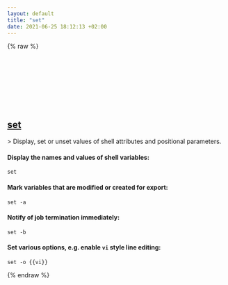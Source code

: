 ```yaml
---
layout: default
title: "set"
date: 2021-06-25 18:12:13 +02:00
---
```

{% raw %}
<h2 id="set">
  <a href="/en/common/set.html">set</a> <a href="#set"><svg class="icon">
    <use href="/assets/images/unicode_sprite.svg#link" />
  </svg></a>
</h2>
> Display, set or unset values of shell attributes and positional parameters.

#### Display the names and values of shell variables:
```shell
set
```
#### Mark variables that are modified or created for export:
```shell
set -a
```
#### Notify of job termination immediately:
```shell
set -b
```
#### Set various options, e.g. enable `vi` style line editing:
```shell
set -o {{vi}}
```
{% endraw %}